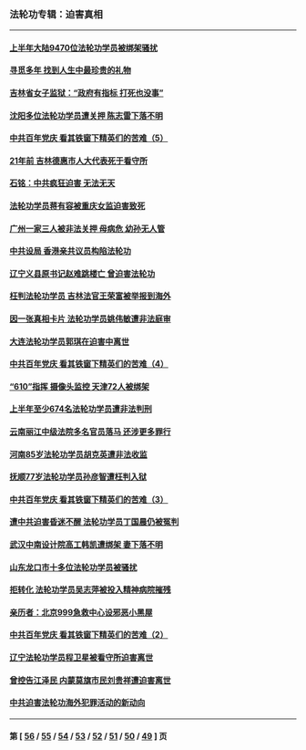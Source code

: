 ### 法轮功专辑：迫害真相
---
#### [上半年大陆9470位法轮功学员被绑架骚扰](../../pages/nf4379/n13081326.md?07120430) 
#### [寻觅多年 找到人生中最珍贵的礼物](../../pages/nf4379/n13066268.md?07120430) 
#### [吉林省女子监狱：“政府有指标 打死也没事”](../../pages/nf4379/n13077655.md?07120430) 
#### [沈阳多位法轮功学员遭关押 陈志雷下落不明](../../pages/nf4379/n13078423.md?07120430) 
#### [中共百年党庆 看其铁窗下精英们的苦难（5）](../../pages/nf4379/n13076766.md?07120430) 
#### [21年前 吉林德惠市人大代表死于看守所](../../pages/nf4379/n13076677.md?07120430) 
#### [石铭：中共疯狂迫害 无法无天](../../pages/nf4379/n13077078.md?07120430) 
#### [法轮功学员蒋有容被重庆女监迫害致死](../../pages/nf4379/n13076179.md?07120430) 
#### [广州一家三人被非法关押 母病危 幼孙无人管](../../pages/nf4379/n13076082.md?07120430) 
#### [中共设局 香港亲共议员构陷法轮功](../../pages/nf4379/n13074601.md?07120430) 
#### [辽宁义县原书记赵难跳楼亡 曾迫害法轮功](../../pages/nf4379/n13074283.md?07120430) 
#### [枉判法轮功学员 吉林法官王荣富被举报到海外](../../pages/nf4379/n13073687.md?07120430) 
#### [因一张真相卡片 法轮功学员姚伟敏遭非法庭审](../../pages/nf4379/n13072119.md?07120430) 
#### [大连法轮功学员郭琪在迫害中离世](../../pages/nf4379/n13068800.md?07120430) 
#### [中共百年党庆 看其铁窗下精英们的苦难（4）](../../pages/nf4379/n13071329.md?07120430) 
#### [“610”指挥 摄像头监控 天津72人被绑架](../../pages/nf4379/n13069798.md?07120430) 
#### [上半年至少674名法轮功学员遭非法判刑](../../pages/nf4379/n13069232.md?07120430) 
#### [云南丽江中级法院多名官员落马 还涉更多罪行](../../pages/nf4379/n13066824.md?07120430) 
#### [河南85岁法轮功学员胡克英遭非法收监](../../pages/nf4379/n13056270.md?07120430) 
#### [抚顺77岁法轮功学员孙彦智遭枉判入狱](../../pages/nf4379/n13066556.md?07120430) 
#### [中共百年党庆 看其铁窗下精英们的苦难（3）](../../pages/nf4379/n13065400.md?07120430) 
#### [遭中共迫害昏迷不醒 法轮功学员丁国晨仍被冤判](../../pages/nf4379/n13065106.md?07120430) 
#### [武汉中南设计院高工韩凯遭绑架 妻下落不明](../../pages/nf4379/n13064124.md?07120430) 
#### [山东龙口市十多位法轮功学员被骚扰](../../pages/nf4379/n13061296.md?07120430) 
#### [拒转化 法轮功学员吴志萍被投入精神病院摧残](../../pages/nf4379/n13061005.md?07120430) 
#### [亲历者：北京999急救中心设邪恶小黑屋](../../pages/nf4379/n13061303.md?07120430) 
#### [中共百年党庆 看其铁窗下精英们的苦难（2）](../../pages/nf4379/n13060332.md?07120430) 
#### [辽宁法轮功学员程卫星被看守所迫害离世](../../pages/nf4379/n13058554.md?07120430) 
#### [曾控告江泽民 内蒙莫旗市民刘贵祥遭迫害离世](../../pages/nf4379/n13058000.md?07120430) 
#### [中共迫害法轮功海外犯罪活动的新动向](../../pages/nf4379/n13058786.md?07120430) 

---
#### 第 [ [56](./56.md?07120430) / [55](./55.md?07120430) / [54](./54.md?07120430) / [53](./53.md?07120430) / [52](./52.md?07120430) / [51](./51.md?07120430) / [50](./50.md?07120430) / [49](./49.md?07120430) ] 页
